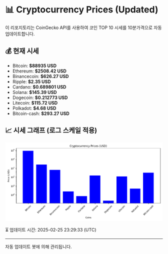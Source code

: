 
# 📊 Cryptocurrency Prices (Updated)

이 리포지토리는 CoinGecko API를 사용하여 코인 TOP 10 시세를 10분가격으로 자동 업데이트합니다.

## 💰 현재 시세
- Bitcoin: **$88935 USD**
- Ethereum: **$2508.42 USD**
- Binancecoin: **$626.27 USD**
- Ripple: **$2.35 USD**
- Cardano: **$0.689801 USD**
- Solana: **$145.39 USD**
- Dogecoin: **$0.212773 USD**
- Litecoin: **$115.72 USD**
- Polkadot: **$4.68 USD**
- Bitcoin-cash: **$293.27 USD**

## 📈 시세 그래프 (로그 스케일 적용)
![Crypto Prices](crypto_prices.png)

⏳ 업데이트 시간: 2025-02-25 23:29:33 (UTC)

---
자동 업데이트 봇에 의해 관리됩니다.
